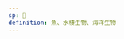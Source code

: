 ```yaml
---
sp: 󱤔
definition: 魚、水棲生物、海洋生物
---
```

<!-- kala is a creature that hangs out in the water. most of them live there! it's also fun to use kala to describe just anything that's in the water, just like waso is fun to use for anything that's flying. -->